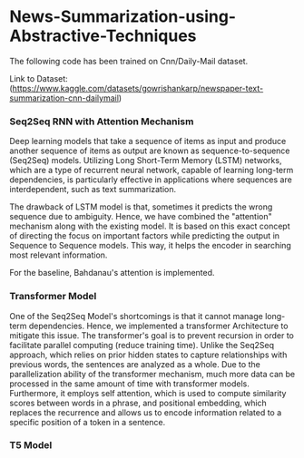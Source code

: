# News-Summarization-using-Abstractive-Techniques
The following code has been trained on Cnn/Daily-Mail dataset.

Link to Dataset: (https://www.kaggle.com/datasets/gowrishankarp/newspaper-text-summarization-cnn-dailymail)

### Seq2Seq RNN with Attention Mechanism
Deep learning models that take a sequence of items as input and produce another sequence of items as output are known as sequence-to-sequence (Seq2Seq) models. Utilizing Long Short-Term Memory (LSTM) networks, which are a type of recurrent neural network, capable of learning long-term dependencies, is particularly effective in applications where sequences are interdependent, such as text summarization.

The drawback of LSTM model is that, sometimes it predicts the wrong sequence due to ambiguity. Hence, we have combined the "attention" mechanism along with the existing model. It is based on this exact concept of directing the focus on important factors while predicting the output in Sequence to Sequence models. This way, it helps the encoder in searching most relevant information. 

For the baseline, Bahdanau's attention is implemented.

### Transformer Model
One of the Seq2Seq Model's shortcomings is that it cannot manage long-term dependencies. Hence, we implemented a transformer Architecture to mitigate this issue. The transformer's goal is to prevent recursion in order to facilitate parallel computing (reduce training time). 
Unlike the Seq2Seq approach, which relies on prior hidden states to capture relationships with previous words, the sentences are analyzed as a whole. Due to the parallelization ability of the transformer mechanism, much more data can be processed in the same amount of time with transformer models. Furthermore, it employs self attention, which is used to compute similarity scores between words in a phrase, and positional embedding, which replaces the recurrence and allows us to encode information related to a specific position of a token in a sentence. 

### T5 Model
